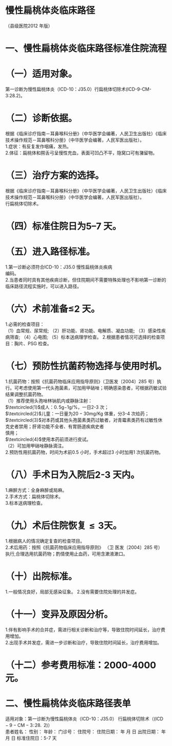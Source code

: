 # 慢性扁桃体炎临床路径  
（县级医院2012 年版）  
# 一、慢性扁桃体炎临床路径标准住院流程  
# （一）适用对象。  
第一诊断为慢性扁桃体炎（ICD-10：J35.0）行扁桃体切除术(ICD-9-CM-3:28.2)。  
# （二）诊断依据。  
根据《临床诊疗指南－耳鼻喉科分册》（中华医学会编著，人民卫生出版社）《临床技术操作规范－耳鼻喉科分册》（中华医学会编著，人民军医出版社）。  
1.症状：有反复发作咽痛，发热。  
2.体征：扁桃体和腭舌弓呈慢性充血，表面可凹凸不平，隐窝口可有潴留物。  
# （三）治疗方案的选择。  
根据《临床诊疗指南－耳鼻喉科分册》（中华医学会编著，人民卫生出版社）《临床技术操作规范－耳鼻喉科分册》（中华医学会编著，人民军医出版社）。  
行扁桃体切除术。  
# （四）标准住院日为5–7 天。  
# （五）进入路径标准。  
1.第一诊断必须符合ICD-10：J35.0 慢性扁桃体炎疾病  
编码。  
2.当患者同时具有其他疾病诊断，但住院期间不需要特殊处理也不影响第一诊断的临床路径流程实施时，可以进入路径。  
# （六）术前准备≤2 天。  
1.必需的检查项目：  
（1）血常规、尿常规; （2）肝功能、肾功能、电解质、凝血功能; （3）感染性疾病筛查; （4）心电图; （5）标本送病理学检查。 2.根据患者情况可选择的检查项目：胸片、PSG 检查。  
# （七）预防性抗菌药物选择与使用时机。  
1.抗菌药物：按照《抗菌药物临床应用指导原则》（卫医发〔2004〕285 号）执行。可考虑使用第一代头孢菌素，可加用甲硝唑；明确感染患者，可根据药敏试验结果调整抗菌药物。  
（1）推荐使用头孢唑林钠肌内或静脉注射：  
$\textcircled{1}$成人：$0.\,5\mathrm{g}{-1}\mathrm{g}/\%$，一日2-3 次；  
$\textcircled{2}$儿童：一日量为$20{-}30\mathrm{mg/Kg}$ 体重，分3-4 次给药；  
$\textcircled{3}$对本药或其他头孢菌素类药过敏者，对青霉素类药有过敏性休克史者禁用；肝肾功能不全者、有胃肠道疾病史者  
慎用；  
$\textcircled{4}$使用本药前须进行皮试。  
（2）可加用甲硝唑静脉滴注。  
2.预防性用抗菌药物，时间为术前0.5 小时，手术超过3 小时加用1 次抗菌药物。  
# （八）手术日为入院后2-3 天内。  
1.麻醉方式：全身麻醉或局麻。  
2.手术方式：扁桃体切除术。  
3.标本送病理检查。  
# （九）术后住院恢复$\leqslant\pmb{3}$天。  
1.根据病人的情况确定复查的检查项目。  
2.术后用药：按照《抗菌药物临床应用指导原则》 （卫 医发〔2004〕285 号）执行,合理选用抗菌药物；酌情使用止血药，可用含漱液漱口。  
# （十）出院标准。  
1.一般情况良好，局部无感染征象。 2.没有需要住院处理的并发症。  
# （十一）变异及原因分析。  
1.伴有影响手术的合并症，需进行相关诊断和治疗等，导致住院时间延长，治疗费用增加。  
2.出现手术并发症，需进一步诊断和治疗，导致住院时间延长，治疗费用增加。  
# （十二）参考费用标准：2000-4000 元。  
#     二、慢性扁桃体炎临床路径表单  
适用对象：第一诊断为慢性扁桃体炎（ICD-10：J35.0） 行扁桃体切除术（$\mathrm{(ICD-9-CM-3\!:\!28.\!\!~2)}$）  
患者姓名：             性别：     年龄：    门诊号：      住院号：             住院日期：    年    月    日  出院日期：    年    月    日   标准住院日：5-7 天  
